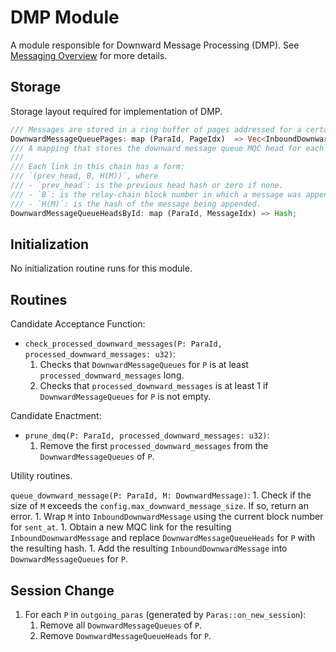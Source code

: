 # DMP Module

A module responsible for Downward Message Processing (DMP). See [Messaging Overview](../messaging.md) for more details.

## Storage

Storage layout required for implementation of DMP.

```rust
/// Messages are stored in a ring buffer of pages addressed for a certain para.
DownwardMessageQueuePages: map (ParaId, PageIdx)  => Vec<InboundDownwardMessage>;
/// A mapping that stores the downward message queue MQC head for each message for a para.
///
/// Each link in this chain has a form:
/// `(prev_head, B, H(M))`, where
/// - `prev_head`: is the previous head hash or zero if none.
/// - `B`: is the relay-chain block number in which a message was appended.
/// - `H(M)`: is the hash of the message being appended.
DownwardMessageQueueHeadsById: map (ParaId, MessageIdx) => Hash;
```

## Initialization

No initialization routine runs for this module.

## Routines

Candidate Acceptance Function:

* `check_processed_downward_messages(P: ParaId, processed_downward_messages: u32)`:
    1. Checks that `DownwardMessageQueues` for `P` is at least `processed_downward_messages` long.
    1. Checks that `processed_downward_messages` is at least 1 if `DownwardMessageQueues` for `P` is not empty.

Candidate Enactment:

* `prune_dmq(P: ParaId, processed_downward_messages: u32)`:
    1. Remove the first `processed_downward_messages` from the `DownwardMessageQueues` of `P`.

Utility routines.

`queue_downward_message(P: ParaId, M: DownwardMessage)`:
    1. Check if the size of `M` exceeds the `config.max_downward_message_size`. If so, return an error.
    1. Wrap `M` into `InboundDownwardMessage` using the current block number for `sent_at`.
    1. Obtain a new MQC link for the resulting `InboundDownwardMessage` and replace `DownwardMessageQueueHeads` for `P` with the resulting hash.
    1. Add the resulting `InboundDownwardMessage` into `DownwardMessageQueues` for `P`.

## Session Change

1. For each `P` in `outgoing_paras` (generated by `Paras::on_new_session`):
    1. Remove all `DownwardMessageQueues` of `P`.
    1. Remove `DownwardMessageQueueHeads` for `P`.
